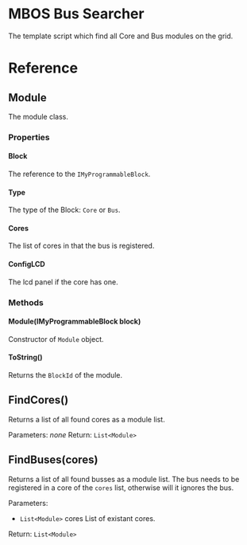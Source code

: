 # MBOS Bus Searcher
The template script which find all Core and Bus modules on the grid.

# Reference
## Module
The module class.

### Properties
#### Block
The reference to the `IMyProgrammableBlock`.
#### Type
The type of the Block: `Core` or `Bus`.
#### Cores
The list of cores in that the bus is registered.
#### ConfigLCD
The lcd panel if the core has one.

### Methods
#### Module(IMyProgrammableBlock block)
Constructor of `Module` object.

#### ToString()
Returns the `BlockId` of the module.

## FindCores()
Returns a list of all found cores as a module list.

Parameters: _none_
Return: `List<Module>`

## FindBuses(cores)
Returns a list of all found busses as a module list.
The bus needs to be registered in a core of the `cores` list, otherwise will it ignores the bus.

Parameters: 
* `List<Module>` cores List of existant cores.

Return: `List<Module>`
